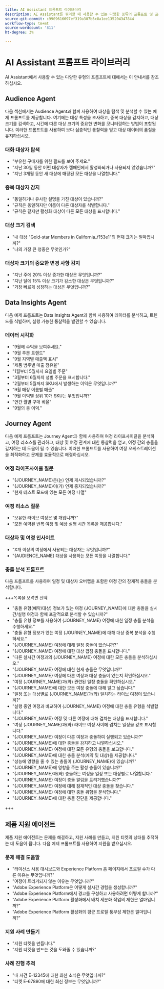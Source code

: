 ```yaml
---
title: AI Assistant 프롬프트 라이브러리
description: AI Assistant를 쿼리할 때 사용할 수 있는 다양한 종류의 프롬프트 및 프롬프트 패턴에 대해 알아봅니다.
source-git-commit: c9909616697ef319a307b5c8a1ee135204347844
workflow-type: tm+mt
source-wordcount: '811'
ht-degree: 3%

---
```


# AI Assistant 프롬프트 라이브러리

AI Assistant에서 사용할 수 있는 다양한 유형의 프롬프트에 대해서는 이 안내서를 참조하십시오.

## Audience Agent

다음 섹션에서는 Audience Agent과 함께 사용하여 대상을 탐색 및 분석할 수 있는 예제 프롬프트를 제공합니다. 여기에는 대상 특성을 조사하고, 중복 대상을 감지하고, 대상 크기를 검색하고, 시간에 따른 대상 크기의 중요한 변화를 모니터링하는 방법이 포함됩니다. 이러한 프롬프트를 사용하여 보다 심층적인 통찰력을 얻고 대상 데이터의 품질을 유지하십시오.

### 대화 대상자 탐색

- &quot;부유한 구매자를 위한 필드를 보여 주세요.&quot;
- &quot;지난 30일 동안 어떤 대상자가 캠페인에서 활성화되거나 사용되지 않았습니까?&quot;
- &quot;지난 3개월 동안 새 대상에 매핑된 모든 대상을 나열합니다.&quot;

### 중복 대상자 감지

- &quot;동일하거나 유사한 설명을 가진 대상이 있습니까?&quot;
- &quot;규칙은 동일하지만 이름이 다른 대상자를 식별합니다.&quot;
- &quot;규칙은 같지만 활성화 대상이 다른 모든 대상을 표시합니다.&quot;

### 대상 크기 검색

- &quot;내 대상 &quot;Gold-star Members in California_f153e1&quot;의 현재 크기는 얼마입니까?&quot;
- &quot;나의 가장 큰 청중은 무엇인가?&quot;

### 대상자 크기의 중요한 변경 사항 감지

- &quot;지난 주에 20% 이상 증가한 대상은 무엇입니까?&quot;
- &quot;지난 달에 15% 이상 크기가 감소한 대상은 무엇입니까?&quot;
- &quot;가장 빠르게 성장하는 대상은 무엇입니까?&quot;

## Data Insights Agent

다음 예제 프롬프트는 Data Insights Agent과 함께 사용하여 데이터를 분석하고, 트렌드를 식별하며, 실행 가능한 통찰력을 발견할 수 있습니다.

### 데이터 시각화

- &quot;9월에 수익을 보여주세요.&quot;
- &quot;9월 주문 트렌드&quot;
- &quot;9월 지역별 매출액 표시&quot;
- &quot;제품 범주별 매출 점유율&quot;
- &quot;1월부터 5월까지 요일별 주문&quot;
- &quot;3월부터 6월까지 성별 주문을 표시합니다.&quot;
- &quot;2월부터 5월까지 SKU에서 발생하는 이익은 무엇입니까?&quot;
- &quot;9월 매장 이름별 매출&quot;
- &quot;9월 이익별 상위 10개 SKU는 무엇입니까?&quot;
- &quot;연간 월별 구매 비율&quot;
- &quot;9월의 총 이익.&quot;

## Journey Agent

다음 예제 프롬프트는 Journey Agent과 함께 사용하여 여정 라이프사이클을 분석하고, 여정 리소스를 관리하고, 대상 및 여정 관계에 대한 통찰력을 얻고, 여정 간의 충돌을 감지하는 데 도움이 될 수 있습니다. 이러한 프롬프트를 사용하여 여정 오케스트레이션을 최적화하고 문제를 효율적으로 해결하십시오.

### 여정 라이프사이클 질문

- &quot;{JOURNEY_NAME}은(는) 언제 게시되었습니까?&quot;
- &quot;{JOURNEY_NAME}이(가) 언제 중지되었습니까?&quot;
- &quot;현재 테스트 모드에 있는 모든 여정 나열&quot;

### 여정 리소스 질문

- &quot;보유한 라이브 여정은 몇 개입니까?&quot;
- &quot;모든 예약된 반복 여정 및 예상 실행 시간 목록을 제공합니다.&quot;

### 대상자 및 여정 인사이트

- &quot;X개 이상의 여정에서 사용되는 대상자는 무엇입니까?&quot;
- &quot;{AUDIENCE_NAME} 대상을 사용하는 모든 여정을 나열합니다.&quot;

### 충돌 분석 프롬프트

다음 프롬프트를 사용하여 일정 및 대상자 오버랩을 포함한 여정 간의 잠재적 충돌을 분석합니다.

+++목록을 보려면 선택

- &quot;충돌 유형(예약/대상) 정보가 있는 여정 {JOURNEY_NAME}에 대한 충돌을 실시간/실행 여정과 함께 포괄적으로 분석할 수 있습니까?&quot;
- &quot;충돌 유형 정보를 사용하여 {JOURNEY_NAME} 여정에 대한 일정 충돌 분석을 수행하세요.&quot;
- &quot;충돌 유형 정보가 있는 여정 {JOURNEY_NAME}에 대해 대상 중복 분석을 수행하세요.&quot;
- &quot;{JOURNEY_NAME} 여정에 대해 일정 충돌이 있습니까?&quot;
- &quot;{JOURNEY_NAME} 여정에 대한 대상 겹침 충돌을 표시합니다.&quot;
- &quot;다른 실시간 여정과의 {JOURNEY_NAME} 여정에 대한 모든 충돌을 분석하십시오.&quot;
- &quot;{JOURNEY_NAME} 여정에 대한 현재 충돌은 무엇입니까?&quot;
- &quot;{JOURNEY_NAME} 여정에 다른 여정과 대상 충돌이 있는지 확인하십시오.&quot;
- &quot;여정 {JOURNEY_NAME}과(와) 관련된 일정 충돌을 확인하십시오.&quot;
- &quot;{JOURNEY_NAME}에 대한 모든 여정 충돌에 대해 알고 싶습니다.&quot;
- &quot;일정 또는 대상별로 {JOURNEY_NAME}과(와) 일치하는 라이브 여정이 있습니까?&quot;
- &quot;실행 중인 여정과 비교하여 {JOURNEY_NAME} 여정에 대한 충돌 유형을 식별합니다.&quot;
- &quot;{JOURNEY_NAME} 여정 및 다른 여정에 대해 겹치는 대상을 표시합니다.&quot;
- &quot;여정 {JOURNEY_NAME}과(와) 라이브 여정 사이에 겹치는 일정을 강조 표시합니다.&quot;
- &quot;{JOURNEY_NAME} 여정이 다른 여정과 충돌하여 실행되고 있습니까?&quot;
- &quot;{JOURNEY_NAME}에 대한 충돌을 감지하고 나열하십시오.&quot;
- &quot;{JOURNEY_NAME} 여정에 대한 모든 유형의 충돌을 보고합니다.&quot;
- &quot;{JOURNEY_NAME}에 대한 충돌 분석(예약 및 대상)을 제공합니다.&quot;
- &quot;성능에 영향을 줄 수 있는 충돌이 {JOURNEY_NAME}에 있습니까?&quot;
- &quot;{JOURNEY_NAME}에 영향을 주는 활성 충돌이 있습니까?&quot;
- &quot;{JOURNEY_NAME}과(와) 충돌하는 여정을 일정 또는 대상별로 나열합니다.&quot;
- &quot;{JOURNEY_NAME} 여정이 충돌 알림을 트리거했습니까?&quot;
- &quot;{JOURNEY_NAME} 여정에 대해 잠재적인 대상 충돌을 찾습니다.&quot;
- &quot;{JOURNEY_NAME} 여정에 대한 충돌 위험을 분석합니다.&quot;
- &quot;{JOURNEY_NAME}에 대한 충돌 진단을 제공합니다.&quot;

+++

## 제품 지원 에이전트

제품 지원 에이전트는 문제를 해결하고, 지원 사례를 만들고, 지원 티켓의 상태를 추적하는 데 도움이 됩니다. 다음 예제 프롬프트를 사용하여 지원을 받으십시오.

### 문제 해결 도움말

- &quot;라이선스 사용 대시보드와 Experience Platform 홈 페이지에서 프로필 수가 다른 이유는 무엇입니까?&quot;
- &quot;여정이 트리거되지 않는 이유는 무엇입니까?&quot;
- &quot;Adobe Experience Platform은 어떻게 실시간 경험을 생성합니까?&quot;
- &quot;Adobe Experience Platform에서 경고를 구성하고 사용하려면 어떻게 합니까?&quot;
- &quot;Adobe Experience Platform 활성화에서 배치 세분화 작업의 제한은 얼마입니까?&quot;
- &quot;Adobe Experience Platform 활성화의 평균 프로필 풍부성 제한은 얼마입니까?&quot;

### 지원 사례 만들기

- &quot;지원 티켓을 만듭니다.&quot;
- &quot;지원 티켓을 만드는 것을 도와줄 수 있습니까?&quot;

### 사례 진행 추적

- &quot;내 사건 E-12345에 대한 최신 소식은 무엇입니까?&quot;
- &quot;티켓 E-67890에 대한 최신 정보는 무엇입니까?&quot;
